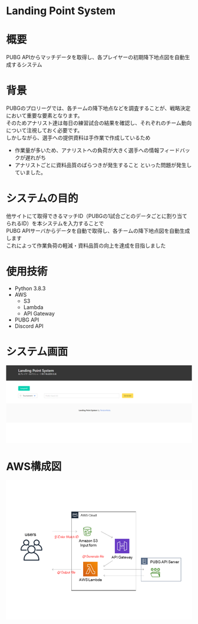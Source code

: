 # Landing Point System
# 概要
 PUBG APIからマッチデータを取得し、各プレイヤーの初期降下地点図を自動生成するシステム

# 背景
 PUBGのプロリーグでは、各チームの降下地点などを調査することが、戦略決定において重要な要素となります。<br>
 そのためアナリスト達は毎日の練習試合の結果を確認し、それぞれのチーム動向について注視しておく必要です。<br>
 しかしながら、選手への提供資料は手作業で作成しているため<br>
 - 作業量が多いため、アナリストへの負荷が大きく選手への情報フィードバックが遅れがち
 - アナリストごとに資料品質のばらつきが発生すること
 といった問題が発生していました。

# システムの目的
 他サイトにて取得できるマッチID（PUBGの1試合ごとのデータごとに割り当てられるID）を本システムを入力することで<br>
 PUBG APIサーバからデータを自動で取得し、各チームの降下地点図を自動生成します<br>
 これによって作業負荷の軽減・資料品質の向上を達成を目指しました

# 使用技術
- Python 3.8.3
- AWS
  - S3
  - Lambda
  - API Gateway
- PUBG API
- Discord API

# システム画面
 <img width="960" alt="720" src="LPS_Screen.png">

# AWS構成図
 <img width="960" alt="720" src="LPS_System_Diagram.png">


